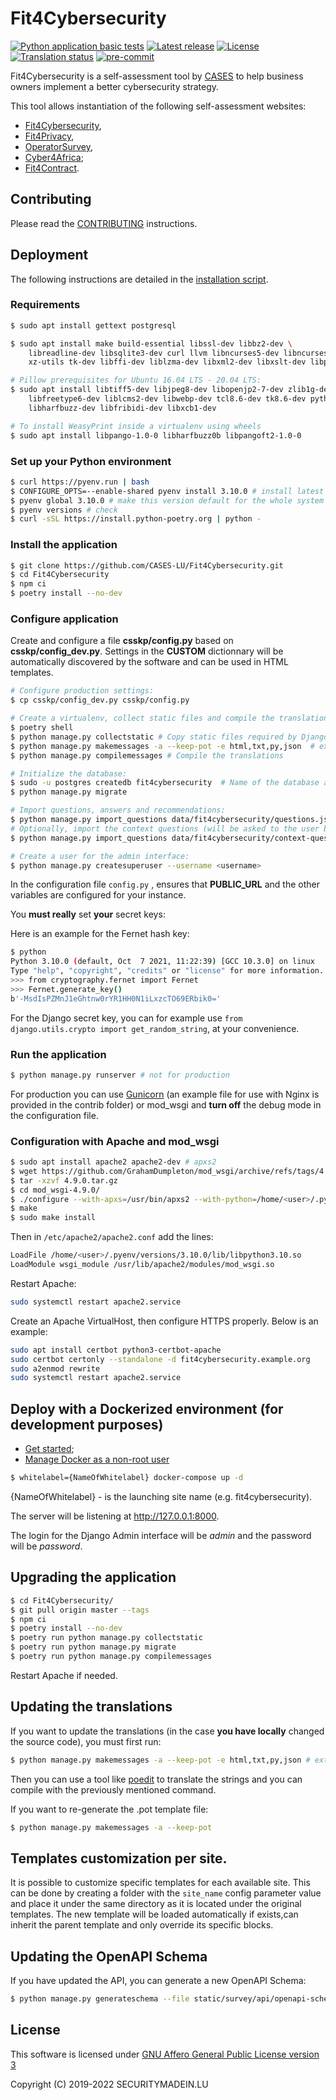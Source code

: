 # Fit4Cybersecurity

[![Python application basic tests](https://github.com/CASES-LU/Fit4Cybersecurity/actions/workflows/pythonapp.yml/badge.svg)](https://github.com/CASES-LU/Fit4Cybersecurity/actions/workflows/pythonapp.yml)
[![Latest release](https://img.shields.io/github/release/CASES-LU/Fit4Cybersecurity.svg?style=flat-square)](https://github.com/CASES-LU/Fit4Cybersecurity/releases/latest)
[![License](https://img.shields.io/github/license/CASES-LU/Fit4Cybersecurity.svg?style=flat-square)](https://www.gnu.org/licenses/agpl-3.0.html)
[![Translation status](https://translate.monarc.lu/widgets/Fit4Cybersecurity/-/fit4cybersecurity/svg-badge.svg)](https://translate.monarc.lu/engage/Fit4Cybersecurity/)
[![pre-commit](https://img.shields.io/badge/pre--commit-enabled-brightgreen?logo=pre-commit&logoColor=white)](https://github.com/pre-commit/pre-commit)


Fit4Cybersecurity is a self-assessment tool by [CASES](https://www.cases.lu)
to help business owners implement a better cybersecurity strategy.

This tool allows instantiation of the following self-assessment websites:

- [Fit4Cybersecurity](https://fit4cybersecurity.cases.lu),
- [Fit4Privacy](https://fit4privacy.cases.lu),
- [OperatorSurvey](https://operatorsurvey.cases.lu),
- [Cyber4Africa](https://start.cyber4africa.org);
- [Fit4Contract](https://contract.cases.lu).


## Contributing

Please read the [CONTRIBUTING](CONTRIBUTING.md) instructions.


## Deployment

The following instructions are detailed in the
[installation script](INSTALL/INSTALL.sh).

### Requirements

```bash
$ sudo apt install gettext postgresql

$ sudo apt install make build-essential libssl-dev libbz2-dev \
    libreadline-dev libsqlite3-dev curl llvm libncurses5-dev libncursesw5-dev \
    xz-utils tk-dev libffi-dev liblzma-dev libxml2-dev libxslt-dev libpq-dev python3-openssl

# Pillow prerequisites for Ubuntu 16.04 LTS - 20.04 LTS:
$ sudo apt install libtiff5-dev libjpeg8-dev libopenjp2-7-dev zlib1g-dev \
    libfreetype6-dev liblcms2-dev libwebp-dev tcl8.6-dev tk8.6-dev python3-tk \
    libharfbuzz-dev libfribidi-dev libxcb1-dev

# To install WeasyPrint inside a virtualenv using wheels
$ sudo apt install libpango-1.0-0 libharfbuzz0b libpangoft2-1.0-0
```


### Set up your Python environment

```bash
$ curl https://pyenv.run | bash
$ CONFIGURE_OPTS=--enable-shared pyenv install 3.10.0 # install latest stable Python with shared libraries support, only if you want to use mod_wsgi later.
$ pyenv global 3.10.0 # make this version default for the whole system
$ pyenv versions # check
$ curl -sSL https://install.python-poetry.org | python -
```

### Install the application


```bash
$ git clone https://github.com/CASES-LU/Fit4Cybersecurity.git
$ cd Fit4Cybersecurity
$ npm ci
$ poetry install --no-dev
```


### Configure application

Create and configure a file **csskp/config.py** based on **csskp/config_dev.py**.
Settings in the __CUSTOM__ dictionnary will be automatically discovered by the software
and can be used in HTML templates.


```bash
# Configure production settings:
$ cp csskp/config_dev.py csskp/config.py

# Create a virtualenv, collect static files and compile the translations:
$ poetry shell
$ python manage.py collectstatic # Copy static files required by Django Admin
$ python manage.py makemessages -a --keep-pot -e html,txt,py,json  # extract the translations
$ python manage.py compilemessages # Compile the translations

# Initialize the database:
$ sudo -u postgres createdb fit4cybersecurity  # Name of the database as in config.py
$ python manage.py migrate

# Import questions, answers and recommendations:
$ python manage.py import_questions data/fit4cybersecurity/questions.json
# Optionally, import the context questions (will be asked to the user before the survey start):
$ python manage.py import_questions data/fit4cybersecurity/context-questions.json

# Create a user for the admin interface:
$ python manage.py createsuperuser --username <username>
```

In the configuration file ```config.py``` , ensures that __PUBLIC_URL__ and the other
variables are configured for your instance.

You **must really** set **your** secret keys:

Here is an example for the Fernet hash key:

```bash
$ python
Python 3.10.0 (default, Oct  7 2021, 11:22:39) [GCC 10.3.0] on linux
Type "help", "copyright", "credits" or "license" for more information.
>>> from cryptography.fernet import Fernet
>>> Fernet.generate_key()
b'-MsdIsPZMnJ1eGhtnw0rYR1HH0N1iLxzcTO69ERbik0='
```

For the Django secret key, you can for example use ```from django.utils.crypto import get_random_string```,
at your convenience.


### Run the application

```bash
$ python manage.py runserver # not for production
```

For production you can use [Gunicorn](https://gunicorn.org) (an example file for use
with Nginx is provided in the contrib folder) or mod_wsgi and **turn off** the debug
mode in the configuration file.


### Configuration with Apache and mod_wsgi

```bash
$ sudo apt install apache2 apache2-dev # apxs2
$ wget https://github.com/GrahamDumpleton/mod_wsgi/archive/refs/tags/4.9.0.tar.gz
$ tar -xzvf 4.9.0.tar.gz
$ cd mod_wsgi-4.9.0/
$ ./configure --with-apxs=/usr/bin/apxs2 --with-python=/home/<user>/.pyenv/shims/python
$ make
$ sudo make install
```

Then in ```/etc/apache2/apache2.conf``` add the lines:

```bash
LoadFile /home/<user>/.pyenv/versions/3.10.0/lib/libpython3.10.so
LoadModule wsgi_module /usr/lib/apache2/modules/mod_wsgi.so
```

Restart Apache:

```bash
sudo systemctl restart apache2.service
```

Create an Apache VirtualHost, then configure HTTPS properly. Below is an
example:

```bash
sudo apt install certbot python3-certbot-apache
sudo certbot certonly --standalone -d fit4cybersecurity.example.org
sudo a2enmod rewrite
sudo systemctl restart apache2.service
```


## Deploy with a Dockerized environment (for development purposes)


- [Get started](https://docs.docker.com/get-started/);
- [Manage Docker as a non-root user](https://docs.docker.com/install/linux/linux-postinstall/)


```bash
$ whitelabel={NameOfWhitelabel} docker-compose up -d
```
{NameOfWhitelabel} - is the launching site name (e.g. fit4cybersecurity).

The server will be listening at http://127.0.0.1:8000.

The login for the Django Admin interface will be *admin* and the password will
be *password*.


## Upgrading the application

```bash
$ cd Fit4Cybersecurity/
$ git pull origin master --tags
$ npm ci
$ poetry install --no-dev
$ poetry run python manage.py collectstatic
$ poetry run python manage.py migrate
$ poetry run python manage.py compilemessages
```

Restart Apache if needed.


## Updating the translations

If you want to update the translations (in the case **you have locally**
changed the source code), you must first run:

```bash
$ python manage.py makemessages -a --keep-pot -e html,txt,py,json # extract the translations
```

Then you can use a tool like
[poedit](https://poedit.net) to translate the strings and you can compile with
the previously mentioned command.

If you want to re-generate the .pot template file:

```bash
$ python manage.py makemessages -a --keep-pot
```

## Templates customization per site.

It is possible to customize specific templates for each available site.
This can be done by creating a folder with the `site_name` config parameter value
and place it under the same directory as it is located under the original templates.
The new template will be loaded automatically if exists,can inherit the parent template
and only override its specific blocks.


## Updating the OpenAPI Schema

If you have updated the API, you can generate a new OpenAPI Schema:

```bash
$ python manage.py generateschema --file static/survey/api/openapi-schema.yml
```


## License

This software is licensed under
[GNU Affero General Public License version 3](https://www.gnu.org/licenses/agpl-3.0.html)

Copyright (C) 2019-2022 SECURITYMADEIN.LU
